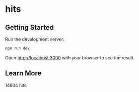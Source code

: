 # hits

## Getting Started

Run the development server:

```bash
npm run dev
```

Open [http://localhost:3000](http://localhost:3000) with your browser to see the result.

## Learn More
14604 hits
